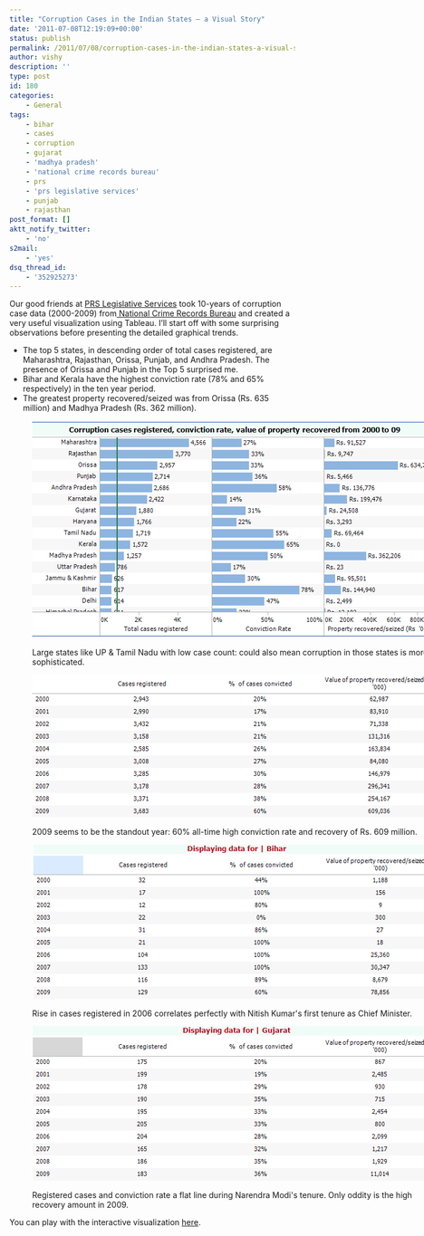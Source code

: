 ```yaml
---
title: "Corruption Cases in the Indian States – a Visual Story"
date: '2011-07-08T12:19:09+00:00'
status: publish
permalink: /2011/07/08/corruption-cases-in-the-indian-states-a-visual-story
author: vishy
description: ''
type: post
id: 180
categories:
    - General
tags:
    - bihar
    - cases
    - corruption
    - gujarat
    - 'madhya pradesh'
    - 'national crime records bureau'
    - prs
    - 'prs legislative services'
    - punjab
    - rajasthan
post_format: []
aktt_notify_twitter:
    - 'no'
s2mail:
    - 'yes'
dsq_thread_id:
    - '352925273'
---
```

Our good friends at [PRS Legislative Services](http://prsindia.org/) took 10-years of corruption case data (2000-2009) from[ National Crime Records Bureau](http://www.ncrb.nic.in) and created a very useful visualization using Tableau. I’ll start off with some surprising observations before presenting the detailed graphical trends.

- The top 5 states, in descending order of total cases registered, are Maharashtra, Rajasthan, Orissa, Punjab, and Andhra Pradesh. The presence of Orissa and Punjab in the Top 5 surprised me.
- Bihar and Kerala have the highest conviction rate (78% and 65% respectively) in the ten year period.
- The greatest property recovered/seized was from Orissa (Rs. 635 million) and Madhya Pradesh (Rs. 362 million).

<figure aria-describedby="caption-attachment-181" class="wp-caption aligncenter" id="attachment_181" style="width: 714px">

[![](../../../../uploads/2011/07/prs_corruption_by_state_2000-9.png "prs_corruption_by_state_2000-9")](../../../../uploads/2011/07/prs_corruption_by_state_2000-9.png)<figcaption class="wp-caption-text" id="caption-attachment-181">Large states like UP &amp; Tamil Nadu with low case count: could also mean corruption in those states is more sophisticated.</figcaption></figure>

<figure aria-describedby="caption-attachment-182" class="wp-caption aligncenter" id="attachment_182" style="width: 721px">

[![](../../../../uploads/2011/07/prs_corruption_all_states_by_year.png "prs_corruption_all_states_by_year")](../../../../uploads/2011/07/prs_corruption_all_states_by_year.png)<figcaption class="wp-caption-text" id="caption-attachment-182">2009 seems to be the standout year: 60% all-time high conviction rate and recovery of Rs. 609 million.</figcaption></figure>

<figure aria-describedby="caption-attachment-183" class="wp-caption aligncenter" id="attachment_183" style="width: 723px">

[![](../../../../uploads/2011/07/prs_corruption_bihar_by_year.png "prs_corruption_bihar_by_year")](../../../../uploads/2011/07/prs_corruption_bihar_by_year.png)<figcaption class="wp-caption-text" id="caption-attachment-183">Rise in cases registered in 2006 correlates perfectly with Nitish Kumar's first tenure as Chief Minister.</figcaption></figure>

<figure aria-describedby="caption-attachment-184" class="wp-caption aligncenter" id="attachment_184" style="width: 728px">

[![](../../../../uploads/2011/07/prs_corruption_gujarat_by_year.png "prs_corruption_gujarat_by_year")](../../../../uploads/2011/07/prs_corruption_gujarat_by_year.png)<figcaption class="wp-caption-text" id="caption-attachment-184">Registered cases and conviction rate a flat line during Narendra Modi's tenure. Only oddity is the high recovery amount in 2009.</figcaption></figure>

You can play with the interactive visualization [here](http://public.tableausoftware.com/views/CorruptioninIndia/CorruptioninIndia?:embed=y&:tabs=no&:display_static_image=yes&:toolbar=yes&:display_spinner=yes&:animate_transition=yes&:display_overlay=yes&:host_url=http%3A%2F%2Fpublic.tableausoftware.com%2F).